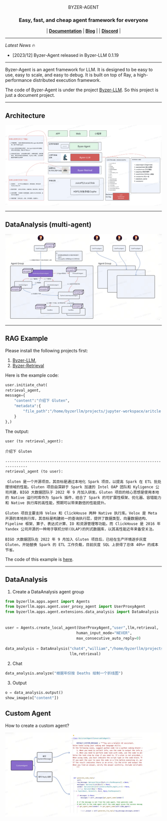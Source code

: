 <p align="center">
  BYZER-AGENT
</p>

<h3 align="center">
Easy, fast, and cheap agent framework for everyone
</h3>

<p align="center">
| <a href="#"><b>Documentation</b></a> | <a href="#"><b>Blog</b></a> | | <a href="#"><b>Discord</b></a> |

</p>

---

*Latest News* 🔥

- [2023/12] Byzer-Agent released in Byzer-LLM 0.1.19

---

Byzer-Agent is an agent framework for LLM. It is designed to be easy to use, easy to scale, and easy to debug. It is built on top of Ray, a high-performance distributed execution framework.

The code of Byzer-Agent is under the project [Byzer-LLM](https://github.com/allwefantasy/byzer-llm). So this project is just a document project.

---

## Architecture

<p align="center">
  <img src="./images/arch.png" width="600" />
</p>

---

## DataAnalysis (multi-agent)

<p align="center">
  <img src="./images/data_analysis_agent_group.jpg" width="600" />
</p>

---

## RAG Example

Please install the following projects first:

1. [Byzer-LLM](https://github.com/allwefantasy/byzer-llm), 
2. [Byzer-Retrieval](https://github.com/allwefantasy/byzer-retrieval)


Here is the example code:

```python
user.initiate_chat(
retrieval_agent,
message={
    "content":"介绍下 Gluten",
    "metadata":{
        "file_path":"/home/byzerllm/projects/jupyter-workspace/aritcle.txt"
    }
},)

```

The output:

```
user (to retrieval_agent):

介绍下 Gluten

--------------------------------------------------------------------------------
retrieval_agent (to user):

 Gluten 是一个开源项目，其目标是通过本地化 Spark 项目，以提高 Spark 在 ETL 批处理领域的性能。Gluten 项目由深耕于 Spark 加速的 Intel OAP 团队和 Kyligence 公司共建，BIGO 大数据团队于 2022 年 9 月加入研发。Gluten 项目的核心思想是使用本地的 Native 运行时库作为 Spark 插件，结合了 Spark 的可扩展性框架、优化器、容错能力和 Native 执行库的高性能，预期可以带来数倍的性能提升。

Gluten 项目主要支持 Velox 和 ClickHouse 两种 Native 执行库。Velox 是 Meta 开源的本地执行库，其目标是构建统一的查询执行层，提供了数据类型、向量数据结构、Pipeline 框架、算子、表达式计算、IO 和资源管理等功能。而 ClickHouse 是 2016 年 Yandex 公司开源的一种用于联机分析(OLAP)的列式数据库，以其高性能近年来备受关注。

BIGO 大数据团队在 2022 年 9 月加入 Gluten 项目后，已经在生产环境逐步灰度 Gluten，开始替换 Spark 的 ETL 工作负载，目前灰度 SQL 上获得了总体 40%+ 的成本节省。

```

The code of this example is [here](./notebooks/quick_rag.ipynb).

---

## DataAnalysis

1. Create a DataAnalysis agent group


```python
from byzerllm.apps.agent import Agents
from byzerllm.apps.agent.user_proxy_agent import UserProxyAgent
from byzerllm.apps.agent.extensions.data_analysis import DataAnalysis


user = Agents.create_local_agent(UserProxyAgent,"user",llm,retrieval,
                                human_input_mode="NEVER",
                                max_consecutive_auto_reply=0)

data_analysis = DataAnalysis("chat4","william","/home/byzerllm/projects/jupyter-workspace/test.csv",
                             llm,retrieval)


```

2. Chat

```python
data_analysis.analyze("根据年份按 Deaths 绘制一个折线图")
```

3. Output

```python
o = data_analysis.output()
show_image(o["content"])
```

## Custom Agent

How to create a custom agent?

<p align="center">
  <img src="./images/CustomAgent.jpg" width="600" />
</p>







